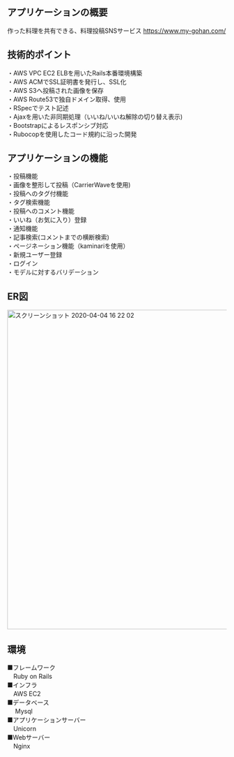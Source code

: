## アプリケーションの概要
作った料理を共有できる、料理投稿SNSサービス https://www.my-gohan.com/

## 技術的ポイント
・AWS VPC EC2 ELBを用いたRails本番環境構築  
・AWS ACMでSSL証明書を発行し、SSL化  
・AWS S3へ投稿された画像を保存  
・AWS Route53で独自ドメイン取得、使用  
・RSpecでテスト記述  
・Ajaxを用いた非同期処理（いいね/いいね解除の切り替え表示)  
・Bootstrapによるレスポンシブ対応  
・Rubocopを使用したコード規約に沿った開発  

## アプリケーションの機能
・投稿機能  
・画像を整形して投稿（CarrierWaveを使用)  
・投稿へのタグ付機能  
・タグ検索機能  
・投稿へのコメント機能  
・いいね（お気に入り）登録    
・通知機能  
・記事検索(コメントまでの横断検索)  
・ページネーション機能（kaminariを使用）    
・新規ユーザー登録  
・ログイン  
・モデルに対するバリデーション  

## ER図
<img width="732" alt="スクリーンショット 2020-04-04 16 22 02" src="https://user-images.githubusercontent.com/59824319/78450727-aeb0b680-76bb-11ea-9277-e26c7b04c71b.png">

## 環境
■フレームワーク  
　Ruby on Rails  
■インフラ  
　AWS EC2  
■データベース  
　 Mysql  
■アプリケーションサーバー  
　Unicorn  
■Webサーバー  
　Nginx  
